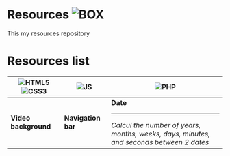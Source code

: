 # Resources ![BOX](https://i.imgur.com/oeSHh6y.png)
This my resources repository

# Resources list

| ![HTML5](https://i.imgur.com/1S1VxSL.png)![CSS3](https://i.imgur.com/kBVYh8D.png) | ![JS](https://i.imgur.com/ard0rOo.png) | ![PHP](https://i.imgur.com/A9onV7Q.png) |
| ----------- | ----------- | ----------- |
| **Video background** | **Navigation bar** | **Date**<br><hr>_Calcul the number of years, months, weeks, days, minutes, and seconds between 2 dates_ |